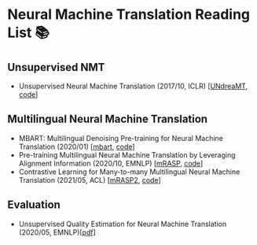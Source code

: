 # Neural Machine Translation Reading List 📚


## Unsupervised NMT

* Unsupervised Neural Machine Translation (2017/10, ICLR) [[UNdreaMT](https://arxiv.org/pdf/1710.11041.pdf), [code](https://github.com/artetxem/undreamt)]


## Multilingual Neural Machine Translation

* MBART: Multilingual Denoising Pre-training for Neural Machine Translation (2020/01) [[mbart](https://arxiv.org/abs/2001.08210), [code](https://github.com/facebookresearch/fairseq/tree/main/examples/mbart)]
* Pre-training Multilingual Neural Machine Translation by Leveraging Alignment Information (2020/10, EMNLP) [[mRASP](https://arxiv.org/pdf/2010.03142.pdf), [code](https://github.com/linzehui/mRASP)]
* Contrastive Learning for Many-to-many Multilingual Neural Machine Translation (2021/05, ACL) [[mRASP2](https://arxiv.org/pdf/2105.09501.pdf), [code](https://github.com/PANXiao1994/mRASP2)]


## Evaluation

* Unsupervised Quality Estimation for Neural Machine Translation (2020/05, EMNLP)[[pdf](https://arxiv.org/pdf/2005.10608.pdf)]
